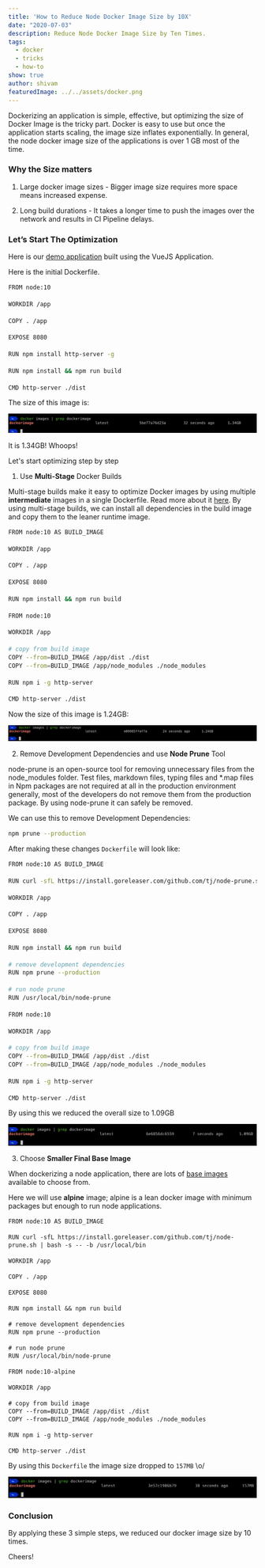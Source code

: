 ```yaml
---
title: 'How to Reduce Node Docker Image Size by 10X'
date: "2020-07-03"
description: Reduce Node Docker Image Size by Ten Times.
tags:
  - docker
  - tricks
  - how-to
show: true
author: shivam
featuredImage: ../../assets/docker.png
---
```


Dockerizing an application is simple, effective, but optimizing the size of Docker Image is the tricky part. Docker is easy to use but once the application starts scaling, the image size inflates exponentially. In general, the node docker image size of the applications is over 1 GB most of the time.

### Why the Size matters

1. Large docker image sizes - Bigger image size requires more space means increased expense.

2. Long build durations - It takes a longer time to push the images over the network and results in CI Pipeline delays.

### Let’s Start The Optimization

Here is our [demo application](https://github.com/championshuttler/fluentbit-dashboard) built using the VueJS Application. 

Here is the initial Dockerfile.

```BASH
FROM node:10

WORKDIR /app

COPY . /app

EXPOSE 8080

RUN npm install http-server -g

RUN npm install && npm run build

CMD http-server ./dist
```

The size of this image is:

![docker1](./docker1.png)

It is 1.34GB! Whoops!

Let's start optimizing step by step

1) Use **Multi-Stage** Docker Builds

Multi-stage builds make it easy to optimize Docker images by using multiple **intermediate** images in a single Dockerfile. Read more about it [here](https://docs.docker.com/develop/develop-images/multistage-build/). By using multi-stage builds, we can install all dependencies in the build image and copy them to the leaner runtime image.

```BASH
FROM node:10 AS BUILD_IMAGE

WORKDIR /app

COPY . /app

EXPOSE 8080

RUN npm install && npm run build

FROM node:10

WORKDIR /app

# copy from build image
COPY --from=BUILD_IMAGE /app/dist ./dist
COPY --from=BUILD_IMAGE /app/node_modules ./node_modules

RUN npm i -g http-server

CMD http-server ./dist
```

Now the size of this image is 1.24GB:

![docker2](./docker2.png)

2) Remove Development Dependencies and use **Node Prune** Tool

node-prune is an open-source tool for removing unnecessary files from the node_modules folder. Test files, markdown files, typing files and *.map files in Npm packages are not required at all in the production environment generally, most of the developers do not remove them from the production package. By using node-prune it can safely be removed.

We can use this to remove Development Dependencies:

```BASH
npm prune --production
```

After making these changes `Dockerfile` will look like:

```BASH
FROM node:10 AS BUILD_IMAGE

RUN curl -sfL https://install.goreleaser.com/github.com/tj/node-prune.sh | bash -s -- -b /usr/local/bin

WORKDIR /app

COPY . /app

EXPOSE 8080

RUN npm install && npm run build

# remove development dependencies
RUN npm prune --production

# run node prune
RUN /usr/local/bin/node-prune

FROM node:10

WORKDIR /app

# copy from build image
COPY --from=BUILD_IMAGE /app/dist ./dist
COPY --from=BUILD_IMAGE /app/node_modules ./node_modules

RUN npm i -g http-server

CMD http-server ./dist
```

By using this we reduced the overall size to 1.09GB

![docker3](./docker3.png)

3) Choose **Smaller Final Base Image**

When dockerizing a node application, there are lots of [base images](https://hub.docker.com/_/node/) available to choose from.

Here we will use **alpine** image; alpine is a lean docker image with minimum packages but enough to run node applications.

```console
FROM node:10 AS BUILD_IMAGE

RUN curl -sfL https://install.goreleaser.com/github.com/tj/node-prune.sh | bash -s -- -b /usr/local/bin

WORKDIR /app

COPY . /app

EXPOSE 8080

RUN npm install && npm run build

# remove development dependencies
RUN npm prune --production

# run node prune
RUN /usr/local/bin/node-prune

FROM node:10-alpine

WORKDIR /app

# copy from build image
COPY --from=BUILD_IMAGE /app/dist ./dist
COPY --from=BUILD_IMAGE /app/node_modules ./node_modules

RUN npm i -g http-server

CMD http-server ./dist
```

By using this `Dockerfile` the image size dropped to `157MB` \o/


![docker4](./docker4.png)

### Conclusion

By applying these 3 simple steps, we reduced our docker image size by 10 times.

Cheers!
